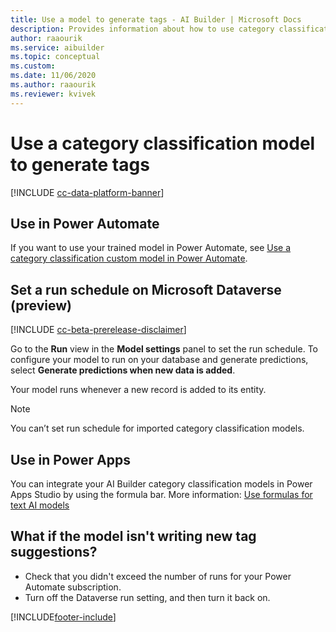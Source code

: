 ```yaml
---
title: Use a model to generate tags - AI Builder | Microsoft Docs
description: Provides information about how to use category classification model–generated tags, and some troubleshooting information
author: raaourik 
ms.service: aibuilder
ms.topic: conceptual
ms.custom: 
ms.date: 11/06/2020
ms.author: raaourik 
ms.reviewer: kvivek
---
```



# Use a category classification model to generate tags

[!INCLUDE [cc-data-platform-banner](includes/cc-data-platform-banner.md)]

## Use in Power Automate

If you want to use your trained model in Power Automate, see [Use a category classification custom model in Power Automate](text-classification-model-in-flow.md).

<a name="set-run-schedule-on-common-data-service"></a>

## Set a run schedule on Microsoft Dataverse (preview)

[!INCLUDE [cc-beta-prerelease-disclaimer](includes/cc-beta-prerelease-disclaimer.md)]

Go to the **Run** view in the **Model settings** panel to set the run schedule. To configure your model to run on your database and generate predictions, select **Generate predictions when new data is added**.

Your model runs whenever a new record is added to its entity.

> [!NOTE]
>You can’t set run schedule for imported category classification models.

## Use in Power Apps

You can integrate your AI Builder category classification models in Power Apps Studio by using the formula bar. More information: [Use formulas for text AI models](use-model.md#use-formulas-for-text-ai-models)

## What if the model isn't writing new tag suggestions?

- Check that you didn't exceed the number of runs for your Power Automate subscription.
- Turn off the Dataverse run setting, and then turn it back on.


[!INCLUDE[footer-include](includes/footer-banner.md)]